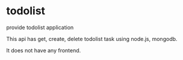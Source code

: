 # todolist
provide todolist application

This api has get, create, delete todolist task using node.js, mongodb.

It does not have any frontend.
